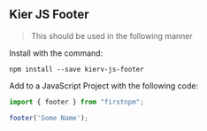 ## Kier JS Footer

>This should be used in the following manner

Install with the command:

```
npm install --save kierv-js-footer
```
Add to a JavaScript Project with the following code:

```javascript
import { footer } from "firstnpm";

footer('Some Name');
```